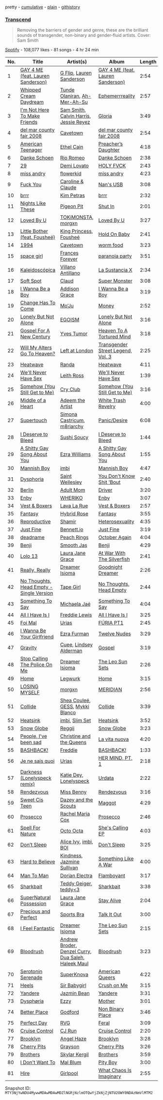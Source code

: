 pretty - [cumulative](/playlists/cumulative/37i9dQZF1DWViyN2b86Qnu.md) - [plain](/playlists/plain/37i9dQZF1DWViyN2b86Qnu) - [githistory](https://github.githistory.xyz/mackorone/spotify-playlist-archive/blob/main/playlists/plain/37i9dQZF1DWViyN2b86Qnu)

### [Transcend](https://open.spotify.com/playlist/37i9dQZF1DWViyN2b86Qnu)

> Removing the barriers of gender and genre, these are the brilliant sounds of transgender, non\-binary and gender\-fluid artists\. Cover: Sam Smith

[Spotify](https://open.spotify.com/user/spotify) - 108,077 likes - 81 songs - 4 hr 24 min

| No. | Title | Artist(s) | Album | Length |
|---|---|---|---|---|
| 1 | [GAY 4 ME \(feat\. Lauren Sanderson\)](https://open.spotify.com/track/1ZpcR68PKaoz8DpQDRqFEE) | [G Flip](https://open.spotify.com/artist/4SdIXLzfabqU61iK7SnKAU), [Lauren Sanderson](https://open.spotify.com/artist/06vRrrjT3DBRkhBlXoBdYj) | [GAY 4 ME \(feat\. Lauren Sanderson\)](https://open.spotify.com/album/2ZPgzxiWsWCmCaC9jzNumu) | 2:54 |
| 2 | [Whipped Cream Daydream](https://open.spotify.com/track/7IYX5zwekh2jWP0wH1EkDI) | [Tunde Olaniran](https://open.spotify.com/artist/3qwKzITLJVVAo2Fn8TusjE), [Ah\-Mer\-Ah\-Su](https://open.spotify.com/artist/6uCILdubNJBlEvfxOCDluy) | [Ephemerrreality](https://open.spotify.com/album/66PGh4DYK2N19obSiRizhV) | 2:57 |
| 3 | [I'm Not Here To Make Friends](https://open.spotify.com/track/3i0FkJYlU4MFfYkjFHXXAM) | [Sam Smith](https://open.spotify.com/artist/2wY79sveU1sp5g7SokKOiI), [Calvin Harris](https://open.spotify.com/artist/7CajNmpbOovFoOoasH2HaY), [Jessie Reyez](https://open.spotify.com/artist/3KedxarmBCyFBevnqQHy3P) | [Gloria](https://open.spotify.com/album/3Uq1jNGnD412ZvCb6j2DKV) | 3:49 |
| 4 | [del mar county fair 2008](https://open.spotify.com/track/4Zx6WKvQxGhk2UD4huHFBZ) | [Cavetown](https://open.spotify.com/artist/2hR4h1Cao2ueuI7Cx9c7V8) | [del mar county fair 2008](https://open.spotify.com/album/0uPCMgLfg1DpVnsjoVDok9) | 2:54 |
| 5 | [American Teenager](https://open.spotify.com/track/4ltqfN12ohaVZdM6C45gMg) | [Ethel Cain](https://open.spotify.com/artist/0avMDS4HyoCEP6RqZJWpY2) | [Preacher’s Daughter](https://open.spotify.com/album/3WmujGwOS0ANHkJRnMH6n8) | 4:18 |
| 6 | [Danke Schoen](https://open.spotify.com/track/4uq0JdZB0O52Zw3OHl3O1n) | [Rio Romeo](https://open.spotify.com/artist/22y08IZx7u6SWpsfap1Cub) | [Danke Schoen](https://open.spotify.com/album/3aDnLvCqgLNPDY3Jk3hI71) | 2:38 |
| 7 | [29](https://open.spotify.com/track/0REv856zadB0e8IM1brlwr) | [Demi Lovato](https://open.spotify.com/artist/6S2OmqARrzebs0tKUEyXyp) | [HOLY FVCK](https://open.spotify.com/album/2QX21ryT6SIcft6N3PkfeR) | 2:43 |
| 8 | [miss andry](https://open.spotify.com/track/4IxRx6byFf1RuXcbNny5qj) | [flowerkid](https://open.spotify.com/artist/4VFDBAAO80bu4bTcVJ6M8i) | [miss andry](https://open.spotify.com/album/4BeN8xu9ZEPUIPEFVFHuN6) | 4:23 |
| 9 | [Fuck You](https://open.spotify.com/track/44Nq6AqHe5Dq02u00ytO2t) | [Caroline & Claude](https://open.spotify.com/artist/31KYVnV5N4VuzjfBXPZMMl) | [Nan's USB](https://open.spotify.com/album/0CNZjNh9EJ1UarmlgWQQUp) | 3:08 |
| 10 | [brrr](https://open.spotify.com/track/7AZzCQ6S8HXLFBXsqH2HWE) | [Kim Petras](https://open.spotify.com/artist/3Xt3RrJMFv5SZkCfUE8C1J) | [brrr](https://open.spotify.com/album/11OeiSfjvduwX8JHQSgxcQ) | 2:32 |
| 11 | [Nights Like These](https://open.spotify.com/track/7s7KOxwTHHnVBmtphJKWRk) | [Pigeon Pit](https://open.spotify.com/artist/4Bmvzoo0CzEGV4EczcG9rv) | [Shut In](https://open.spotify.com/album/2vvB2Q0Hyekckd7ic6wOrf) | 2:01 |
| 12 | [Loved By U](https://open.spotify.com/track/1SldN7GTd0ADTjspv96wCl) | [TOKiMONSTA](https://open.spotify.com/artist/3VwKSHAfgzV1DOHV0aANCI), [morgxn](https://open.spotify.com/artist/034u8Qcs47NHkRQXaWkLXW) | [Loved By U](https://open.spotify.com/album/3ZWTn4QQX16aHY64yVeC1D) | 3:27 |
| 13 | [Little Bother \(feat\. Fousheé\)](https://open.spotify.com/track/3aWWm6V15SPqSgdxtyRM2I) | [King Princess](https://open.spotify.com/artist/6beUvFUlKliUYJdLOXNj9C), [Fousheé](https://open.spotify.com/artist/6trIghKwHRUyxwvm66HLHH) | [Hold On Baby](https://open.spotify.com/album/3Q998ztjKK3ybjToj0QL9c) | 2:41 |
| 14 | [1994](https://open.spotify.com/track/0nldraDxkeNlhAX5sLrK9u) | [Cavetown](https://open.spotify.com/artist/2hR4h1Cao2ueuI7Cx9c7V8) | [worm food](https://open.spotify.com/album/6esicDmiVKUGrff14ahfrK) | 3:23 |
| 15 | [space girl](https://open.spotify.com/track/1vzfxEYT3NhXrzzAqxGLPe) | [Frances Forever](https://open.spotify.com/artist/5uuqghaOBgtv92jDyDveQl) | [paranoia party](https://open.spotify.com/album/0VUQxlHNGfyoac8Hi1QsIK) | 3:51 |
| 16 | [Kaleidoscópica](https://open.spotify.com/track/6M1qcLBhSBIDMmC9wprnLK) | [Villano Antillano](https://open.spotify.com/artist/1pi7nGhOM7PTHR5YEgXVGq) | [La Sustancia X](https://open.spotify.com/album/3vNcWxeBpYQJ9OkAcm3ch3) | 2:34 |
| 17 | [Soft Spot](https://open.spotify.com/track/30bqNfOgcJOw2EWJJl1w5J) | [Claud](https://open.spotify.com/artist/5MaQlvNGOaTj39apHsXVq1) | [Super Monster](https://open.spotify.com/album/0QPFWBu8oVVNtekmNzlVvW) | 3:08 |
| 18 | [I Wanna Be a Boy](https://open.spotify.com/track/4O7UPnI2rePU0JndPCI09d) | [Addison Grace](https://open.spotify.com/artist/39EIRTZx1JjfeDLVdbj2ap) | [I Wanna Be a Boy](https://open.spotify.com/album/4o84MA22X4ofp4LM9z7U3y) | 3:19 |
| 19 | [Change Has To Come](https://open.spotify.com/track/3ap0w77BMoIxTDVrqLP3ds) | [Mo’Ju](https://open.spotify.com/artist/08kSC3EyOASw4LU1BmBG6g) | [Money](https://open.spotify.com/album/27xePvSrtU2d9uC8deq5cy) | 2:52 |
| 20 | [Lonely But Not Alone](https://open.spotify.com/track/70SMq0djk5HdO0kc1YM2e9) | [EGOISM](https://open.spotify.com/artist/6bTkIQfvR8nlRCHLAvbfOD) | [Lonely But Not Alone](https://open.spotify.com/album/24yrwo7fOZ5ID22hLzU43W) | 3:16 |
| 21 | [Gospel For A New Century](https://open.spotify.com/track/4qYvkWQqCcIWEBWekegE4y) | [Yves Tumor](https://open.spotify.com/artist/0qu422H5MOoQxGjd4IzHbS) | [Heaven To A Tortured Mind](https://open.spotify.com/album/00R4y0gymycDUv9IVY7VvO) | 3:18 |
| 22 | [Will My Alters Go To Heaven?](https://open.spotify.com/track/6SPmkLrif8WAiNDtBAaqAN) | [Left at London](https://open.spotify.com/artist/3xPCFC8f7U3raEXOXQ3MrE) | [Transgender Street Legend, Vol\. 3](https://open.spotify.com/album/7lnslX0F9zCMSNqdCvA3QU) | 2:25 |
| 23 | [Heatwave](https://open.spotify.com/track/0aGbjADuRz7IUuZD5MZ4F6) | [Randa](https://open.spotify.com/artist/2XwPmktVwkeMCmxtpd3EKL) | [Heatwave](https://open.spotify.com/album/1JyYFAhNv3oeYc7J9K3uLl) | 4:11 |
| 24 | [We'll Never Have Sex](https://open.spotify.com/track/4zXuYQNDmw3dlauyc8q3Kd) | [Leith Ross](https://open.spotify.com/artist/4nxKz1dRYXnsGzN1lUURtG) | [We'll Never Have Sex](https://open.spotify.com/album/7ji2CX2KOzJgYY1Du1aaS3) | 1:39 |
| 25 | [Somehow \(You Still Get to Me\)](https://open.spotify.com/track/0Drh1iCeCWwRfyNktaPPgD) | [Cry Club](https://open.spotify.com/artist/41KaTg5AhCYSn2MUUJq0P3) | [Somehow \(You Still Get to Me\)](https://open.spotify.com/album/2wJUk711TdBdKiEW1akfae) | 3:16 |
| 26 | [Middle of a Heart](https://open.spotify.com/track/2w7MGuFvgpc7UXSf0ZLLC0) | [Adeem the Artist](https://open.spotify.com/artist/28ZFEGg2RNdrtoaFqxA6vj) | [White Trash Revelry](https://open.spotify.com/album/2GlHvIfPIhJCgpqimu1mTP) | 4:00 |
| 27 | [Supertouch](https://open.spotify.com/track/5Qn5hlzIjTynSHxDoKRTr9) | [Simona Castricum](https://open.spotify.com/artist/0eNPmXReFLJMJVh1sJ1SIv), [m8riarchy](https://open.spotify.com/artist/1SyZcNNzVu8d0K0Rmesfbt) | [Panic/Desire](https://open.spotify.com/album/4l7EVZQhkTe3sIXyTPh3mE) | 6:08 |
| 28 | [I Deserve to Bleed](https://open.spotify.com/track/27cw0tNJKQQW2CJMGcCfZb) | [Sushi Soucy](https://open.spotify.com/artist/1EbbJiG9LzlH2i7fCjhkvv) | [I Deserve to Bleed](https://open.spotify.com/album/4ckUf8kp5DxcJRRsy0yjXm) | 1:44 |
| 29 | [A Shitty Gay Song About You](https://open.spotify.com/track/7cA93NpGWT5pgyxNtsszSR) | [Ezra Williams](https://open.spotify.com/artist/0vNuaHjk7DINrw3iRkYs48) | [A Shitty Gay Song About You](https://open.spotify.com/album/5kPGmWHhhg25uk0lh3d229) | 1:55 |
| 30 | [Mannish Boy](https://open.spotify.com/track/4P8w7rdtAHEibetAqD8aF9) | [imbi](https://open.spotify.com/artist/2IHmdcnsjh89cIaDcVxTuF) | [Mannish Boy](https://open.spotify.com/album/4bv0aDc9XUkx9UcxuzR4p2) | 4:47 |
| 31 | [Dysphoria](https://open.spotify.com/track/1v7i4SO2KTF2hMnDODyoCo) | [Saint Wellesley](https://open.spotify.com/artist/5sMNbIyT8Uzg51gx65UvH6) | [You Don't Know Shit 'Bout](https://open.spotify.com/album/1ySu6uBo7PMgKvGmeuNvVO) | 2:40 |
| 32 | [Berlin](https://open.spotify.com/track/07ZY5mM23P88rslsUkxpgt) | [Adult Mom](https://open.spotify.com/artist/7tuwjSE2q4zeBdNObeO7LB) | [Driver](https://open.spotify.com/album/5JiEqd3d0AfZdnMFrf37zE) | 3:20 |
| 33 | [Enby](https://open.spotify.com/track/21oXYSZJMteZhiOWe8kRPQ) | [WHERIKO](https://open.spotify.com/artist/6cu3FZbEHlwvbt6H5yPSDV) | [Enby](https://open.spotify.com/album/0w99dKWUrKRPRYlJUmVvRk) | 3:07 |
| 34 | [Vest & Boxers](https://open.spotify.com/track/3uKhV3k4ywsQr5PRE5GEoa) | [Lava La Rue](https://open.spotify.com/artist/271bbpX3pdCi56ZJA1jQ43) | [Vest & Boxers](https://open.spotify.com/album/4akyZViUpVRBnxTpfhJCZC) | 2:57 |
| 35 | [Fantasy](https://open.spotify.com/track/2VsXHMPqxlNSiBxGpnTonj) | [Hybrid Rose](https://open.spotify.com/artist/6g9srM4oiVgpBWWeo7646l) | [Fantasy](https://open.spotify.com/album/77EOOYgfbCXuim4DMwmTCL) | 3:55 |
| 36 | [Reproductive](https://open.spotify.com/track/2czRLbCuPOP9azgqYS52c9) | [Shamir](https://open.spotify.com/artist/7JgXEHI1oEiQICAMeCsKTj) | [Heterosexuality](https://open.spotify.com/album/0DpCo0SXKnfsBx98H2qDVI) | 4:35 |
| 37 | [Just Fine](https://open.spotify.com/track/0IA5V5X6IQM1xN8YUHM2HG) | [Bennett.io](https://open.spotify.com/artist/4tXS1RImn0BBhAbLiWzjsy) | [Just Fine](https://open.spotify.com/album/2I9DFNosdERJGCyoIc8bVt) | 3:19 |
| 38 | [deadname](https://open.spotify.com/track/4GDoSxigoOM1wRsCOXfWar) | [Peach Rings](https://open.spotify.com/artist/5UGmBYowEIxtN1QFckaXPj) | [October Again](https://open.spotify.com/album/7oddffjRwjL82BQ13lZsA6) | 4:04 |
| 39 | [Benji](https://open.spotify.com/track/0J4ZatE29YjV3G5gw1xnWx) | [Smooth Jas](https://open.spotify.com/artist/5blslrsLBjGu9TQBq1QD5A) | [Benji](https://open.spotify.com/album/5WwQL4T4cC3aOYrrPxbRs9) | 4:29 |
| 40 | [Lolo 13](https://open.spotify.com/track/5YGVoookgrVr9Zyw615G1Q) | [Laura Jane Grace](https://open.spotify.com/artist/4yfPiAauSgUfyc4k4WtwM9) | [At War With The Silverfish](https://open.spotify.com/album/1D5mBLxOJpg426RflIyFAf) | 2:41 |
| 41 | [Really, Really](https://open.spotify.com/track/6Ry2hRnTNSQDGuYCzeYvmx) | [Dreamer Isioma](https://open.spotify.com/artist/6u6AbTVrbabv27DLcSrF8i) | [Goodnight Dreamer](https://open.spotify.com/album/6MNtr5YaBrg7Qw2gIFXYBN) | 2:26 |
| 42 | [No Thoughts, Head Empty \- Single Version](https://open.spotify.com/track/7v5rX1Id8Lo1t8SeKcGWMf) | [Tape Girl](https://open.spotify.com/artist/04RmwYKUtw7TelYW3UQ3L6) | [No Thoughts, Head Empty](https://open.spotify.com/album/1mc4tA9yDBwHlt6XBGKnlW) | 2:44 |
| 43 | [Something To Say](https://open.spotify.com/track/5CznIqYyWcPBQ9YaIJtLLF) | [Michaela Jaé](https://open.spotify.com/artist/1XtZq3vSEgghxZS9aqITv5) | [Something To Say](https://open.spotify.com/album/6CBY5J52PrxflhCEelKeBR) | 4:04 |
| 44 | [All I Have Is I](https://open.spotify.com/track/2cLrli2NE987jrCHJe4e0l) | [Freddie Lewis](https://open.spotify.com/artist/2Y08LH0PaXKiJNNuQQ827y) | [All I Have Is I](https://open.spotify.com/album/3KBzyQJ9hCybruGbPcjczp) | 3:25 |
| 45 | [Foi Mal](https://open.spotify.com/track/3HyDXfYR2Q4y3kc9UnjAuJ) | [Urias](https://open.spotify.com/artist/6BXiBj4eAZsiynbcmSRHUs) | [FÚRIA PT1](https://open.spotify.com/album/3vd866Wmu5RHmtuKk0YoCZ) | 2:45 |
| 46 | [I Wanna Be Your Girlfriend](https://open.spotify.com/track/1sDMeyyj2QbUQ2yBPlOtBE) | [Ezra Furman](https://open.spotify.com/artist/1uR7zoLrSRI8bSL43OZ0GY) | [Twelve Nudes](https://open.spotify.com/album/5Pm5mcnn8gRxiY4b4qXD1P) | 3:29 |
| 47 | [Gravity](https://open.spotify.com/track/30WDzCkRBK8GSWPnlJEErx) | [Cuee](https://open.spotify.com/artist/5vuWUABfGvkUxib7zgMMc6), [Lindsey Alderman](https://open.spotify.com/artist/1d4Jqgs605YVW4ziTGYWjy) | [Gospel](https://open.spotify.com/album/0OCCDhGevaBWOhQJ5eTz1a) | 3:19 |
| 48 | [Stop Calling The Police On Me](https://open.spotify.com/track/190fPjBiTtTKbfOSuJOjhv) | [Dreamer Isioma](https://open.spotify.com/artist/6u6AbTVrbabv27DLcSrF8i) | [The Leo Sun Sets](https://open.spotify.com/album/0REInqUEj53H3tJjx1ku4Q) | 2:26 |
| 49 | [Home](https://open.spotify.com/track/6d2oKWnvWCKbhFfssX2yga) | [Legwurk](https://open.spotify.com/artist/5adOsYarVjOqKyGhKACW7p) | [Home](https://open.spotify.com/album/11YdQodktgvRuucS6anicl) | 3:15 |
| 50 | [LOSING MYSELF](https://open.spotify.com/track/6MVyCFg9IHeS1E41aOUTpm) | [morgxn](https://open.spotify.com/artist/034u8Qcs47NHkRQXaWkLXW) | [MERIDIAN](https://open.spotify.com/album/4uH776h4uovgy3YYG1vbKC) | 2:56 |
| 51 | [Collide](https://open.spotify.com/track/11HptaZiTyuGpvGgrDuhvY) | [Shea Couleé](https://open.spotify.com/artist/0FrOnmhn1KtQ2n5mHF2SD6), [GESS](https://open.spotify.com/artist/4rWV3JAgD6JrUiq5mpEJxY), [Mykki Blanco](https://open.spotify.com/artist/2tSv9mEQSuNVMGr9qjYfkr) | [Collide](https://open.spotify.com/album/6SmzSMDrRZJuflBpUeSLeV) | 3:39 |
| 52 | [Heatsink](https://open.spotify.com/track/1m8ujUIS0TFOGSPGHJke7S) | [imbi](https://open.spotify.com/artist/2IHmdcnsjh89cIaDcVxTuF), [Slim Set](https://open.spotify.com/artist/4UkWJVZvcozqs1R5bOLdun) | [Heatsink](https://open.spotify.com/album/6AgO71LRxpWjkICVaHCmpD) | 3:52 |
| 53 | [Snow Globe](https://open.spotify.com/track/0HIgjxzpOhYH63sSu8Fy3f) | [Reggii](https://open.spotify.com/artist/6vbpxLwv8WN7U5Yr6rnLdP) | [Snow Globe](https://open.spotify.com/album/3fkg3Lc4FhrTwzkDVnquzo) | 3:23 |
| 54 | [People, I've been sad](https://open.spotify.com/track/2rWeNybwVZTWEbkb9JOjcz) | [Christine and the Queens](https://open.spotify.com/artist/04vj3iPUiVh5melWr0w3xT) | [La vita nuova](https://open.spotify.com/album/0iyzHNJTyl7G9vNwp3B8iQ) | 4:20 |
| 55 | [BASHBACK!](https://open.spotify.com/track/24OAMfjRPl2lgUmnfXdcqD) | [Freddie](https://open.spotify.com/artist/6AiidoqL85n3AcQhXvrkoK) | [BASHBACK!](https://open.spotify.com/album/0f4Gd8ulc5hE6BLow3w4Ea) | 1:33 |
| 56 | [Je ne sais quoi](https://open.spotify.com/track/789gHumetKnbAJhFMBjMWj) | [Urias](https://open.spotify.com/artist/6BXiBj4eAZsiynbcmSRHUs) | [HER MIND, PT\. 1](https://open.spotify.com/album/5ELO3riWbb2MbJyZYilN7D) | 2:18 |
| 57 | [Darkness \(Lonelyspeck remix\)](https://open.spotify.com/track/2IJsJMnFJtMzj6oeN23g1R) | [Katie Dey](https://open.spotify.com/artist/1SETr6LqWZXbJyEDVe6xDc), [Lonelyspeck](https://open.spotify.com/artist/0ghOmdop8dsN135XRLszJ5) | [Urdata](https://open.spotify.com/album/6i6yQB0bedTRrDOEZ3hxwn) | 2:22 |
| 58 | [Rendezvous](https://open.spotify.com/track/5UNRCb1mKJHiU6iQlGlKuv) | [Miss Benny](https://open.spotify.com/artist/4tcbyfp5CTM0m9AQYGduIX) | [Rendezvous](https://open.spotify.com/album/7jWbadSB4MhmBmt5ZgpW1e) | 3:16 |
| 59 | [Sweet Cis Teen](https://open.spotify.com/track/46Boh7rtDSxoEDZ52Qowcc) | [Dazey and the Scouts](https://open.spotify.com/artist/3J8YGHzxEZzHRYVxGmQCvJ) | [Maggot](https://open.spotify.com/album/1qyq3sPzif79oiw9nPN99S) | 4:29 |
| 60 | [Prosecco](https://open.spotify.com/track/4rrEmelWLx5GkbpKTFWbcx) | [Rachel Maria Cox](https://open.spotify.com/artist/1xIb3fCc3TqfNJ24DNKKBq) | [Prosecco](https://open.spotify.com/album/6KeTVzhEgbAHWt3NTJ5QvI) | 2:46 |
| 61 | [Spell For Nature](https://open.spotify.com/track/6niV6x6Cr37SM7zT5vd8Qi) | [Octo Octa](https://open.spotify.com/artist/2GH8Mzo3Ur1AdOnGUUpt17) | [She's Calling EP](https://open.spotify.com/album/4QIzvwiurfYaLWAATLXU0N) | 4:03 |
| 62 | [Don’t Sleep](https://open.spotify.com/track/4gWPaTGXzBopeFHBXQMpLp) | [Alice Ivy](https://open.spotify.com/artist/5hJy2vZbK50JNuVK6pvVR2), [imbi](https://open.spotify.com/artist/2IHmdcnsjh89cIaDcVxTuF), [BOI](https://open.spotify.com/artist/7y73UWza7rolywdtTdYJV4) | [Don't Sleep](https://open.spotify.com/album/71vXspFj2kT6IQn1IuNpEd) | 3:25 |
| 63 | [Hard to Believe](https://open.spotify.com/track/5xDHkY0Om4eN1XMOJV0HLC) | [Kindness](https://open.spotify.com/artist/6SYIsHAQ1sPokVxmzpaDBU), [Jazmine Sullivan](https://open.spotify.com/artist/7gSjFKpVmDgC2MMsnN8CYq) | [Something Like A War](https://open.spotify.com/album/74G1akk8NptEEoJgZHDYhz) | 4:00 |
| 64 | [Man To Man](https://open.spotify.com/track/4C9DiRUDbryWo0FRjozaoo) | [Dorian Electra](https://open.spotify.com/artist/202HZzqKvPsMHcbwnDZx7u) | [Flamboyant](https://open.spotify.com/album/4svcCm5yRZtKE0tXn4n1cn) | 3:17 |
| 65 | [Sharkbait](https://open.spotify.com/track/1u5UqFrPc3h6FMQGS1kw9M) | [Teddy Geiger](https://open.spotify.com/artist/1YIpZOfyHXMUgUaxxxgbaC), [teddy<3](https://open.spotify.com/artist/62FaS5AarFCrus8LxSVKKW) | [Sharkbait](https://open.spotify.com/album/2rfrl6hCzss0k9DZMf0pwB) | 3:38 |
| 66 | [SuperNatural Possession](https://open.spotify.com/track/2argENW2MZGxj0TwGtH2RZ) | [Laura Jane Grace](https://open.spotify.com/artist/4yfPiAauSgUfyc4k4WtwM9) | [Stay Alive](https://open.spotify.com/album/4Q8RNU12a8ZZl49RNS2NPh) | 2:04 |
| 67 | [Precious and Perfect](https://open.spotify.com/track/4pxxxqnaDQZMEHWS9AP5gD) | [Sports Bra](https://open.spotify.com/artist/3U4YNgmMwXjWfIt4UTNm4b) | [Talk It Out](https://open.spotify.com/album/2Pd2r2Lif7ChcLIlZNPG61) | 3:00 |
| 68 | [I Feel Fantastic](https://open.spotify.com/track/4tFnZmBAYl5L7exZhspwYY) | [Dreamer Isioma](https://open.spotify.com/artist/6u6AbTVrbabv27DLcSrF8i) | [The Leo Sun Sets](https://open.spotify.com/album/0REInqUEj53H3tJjx1ku4Q) | 2:15 |
| 69 | [Bloodrush](https://open.spotify.com/track/0OOBCBmLFqpLNclXaeFvQV) | [Andrew Broder](https://open.spotify.com/artist/44GbwEtjdUMxpvcBoPEOgH), [Denzel Curry](https://open.spotify.com/artist/6fxyWrfmjcbj5d12gXeiNV), [Dua Saleh](https://open.spotify.com/artist/2DGBzoOLcKLK3eWxFyugdB), [Haleek Maul](https://open.spotify.com/artist/1z3a08VnheTF9dwweVtFa3) | [Bloodrush](https://open.spotify.com/album/5g1qB2pKlmliBuz2A1OXmZ) | 3:23 |
| 70 | [Serotonin Serenade](https://open.spotify.com/track/2Ff6Ghw8TRJGuAbJamtt4X) | [SuperKnova](https://open.spotify.com/artist/7om8BpNIYHtacdW2rDVHuD) | [American Queers](https://open.spotify.com/album/3HAKCGSBK2CdNR94iSKMLS) | 4:22 |
| 71 | [Heels](https://open.spotify.com/track/3KscNimoarA53lRrC5JkWG) | [Sir Babygirl](https://open.spotify.com/artist/3Z9b1MnVKbJw8LpgQclsls) | [Crush on Me](https://open.spotify.com/album/2Nr6Y9RNI7eehIi4YeSZDu) | 3:15 |
| 72 | [Yandere](https://open.spotify.com/track/6a9gDPGHaLfiM2XYrKXOVy) | [Jazmin Bean](https://open.spotify.com/artist/6blEmsLU25ewy8hHtgZaSL) | [Yandere](https://open.spotify.com/album/3Np4ztZJFfK4IGT72lzqUo) | 3:31 |
| 73 | [Dysphøria](https://open.spotify.com/track/7EERmr3BgKN2AytN7wSiVp) | [Ezzy](https://open.spotify.com/artist/4Q5X4WCusKh5HIPcdN779z) | [Mother](https://open.spotify.com/album/6GVLNfMWPtOf4NYT1tRAbM) | 3:01 |
| 74 | [Better Place](https://open.spotify.com/track/2whKl8r9QCy1rZNBaLTMfN) | [Godford](https://open.spotify.com/artist/4pUwtnbS6FdBniLp410AOu) | [Non Binary Place](https://open.spotify.com/album/2ZH8IpoBY4rSq3QB6Oez9u) | 3:46 |
| 75 | [Perfect Day](https://open.spotify.com/track/2EXdesGRR8FYGIwlcFyJZN) | [RVG](https://open.spotify.com/artist/4a2c6VZMfp0CdNg1JgSPR9) | [Feral](https://open.spotify.com/album/6i8kpS3QkfUDXjqvDg2pQf) | 3:09 |
| 76 | [Cruise Control](https://open.spotify.com/track/7844B2wDjPgnn5KoMQp7py) | [CJ Run](https://open.spotify.com/artist/17g2kHe1KbJjcO3VUDSwVl) | [Cruise Control](https://open.spotify.com/album/4YVLikNjjKfh078gDDwA4l) | 2:20 |
| 77 | [Brooklyn](https://open.spotify.com/track/5oAbKZU67TxgxrcyMASbdg) | [Angel Haze](https://open.spotify.com/artist/2cyyGl4qnHZL0o16t0fpJl) | [Brooklyn](https://open.spotify.com/album/1Liq7qmM7SRYKdwtZBqoBa) | 3:28 |
| 78 | [Cherry Pits](https://open.spotify.com/track/27xdKxIYRlXErxVK3k2bsR) | [Grayson](https://open.spotify.com/artist/2ElEn7LIxvcN1icdhbw2WM) | [Cherry Pits](https://open.spotify.com/album/6UCKuzFtM3pEmIbmurBLzG) | 3:26 |
| 79 | [Brothers](https://open.spotify.com/track/58z9RRsYcai9hlFKuhgHNl) | [Skylar Kergil](https://open.spotify.com/artist/1tS31uVpr6aEhh6sP2C4nA) | [Brothers](https://open.spotify.com/album/2FfCr9I4VmYXwEbQ2acvYN) | 3:59 |
| 80 | [I Don't Want To](https://open.spotify.com/track/3Kg7a2RbwxaKhLtaa7PI0K) | [Mal Blum](https://open.spotify.com/artist/4tT8fWyOy0hVI7jo9fJmXX) | [Pity Boy](https://open.spotify.com/album/2RCB0j6tDvutjHGcSBeRK2) | 3:00 |
| 81 | [Hire](https://open.spotify.com/track/6RiI88pDWXUBJcRPuNkjHK) | [Girlpool](https://open.spotify.com/artist/3BYXi96LqI8TwNljFKE0DZ) | [What Chaos Is Imaginary](https://open.spotify.com/album/58HB0yjdQE2MH5MrfWt4EO) | 2:55 |

Snapshot ID: `MTY3NjYwNDU4MywwMDAwMDAwMDZlNGRjNzlmOTQwYjZkNjZjNTU2OWY0NDAzNmVlMTM2`
